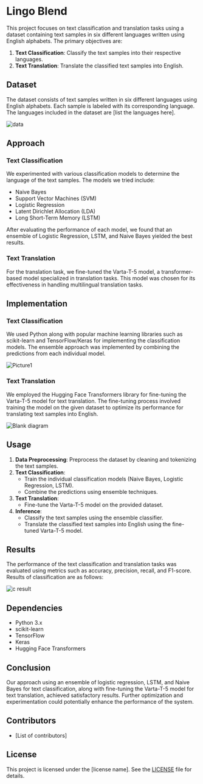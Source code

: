 # Lingo Blend

This project focuses on text classification and translation tasks using a dataset containing text samples in six different languages written using English alphabets. The primary objectives are:

1. **Text Classification**: Classify the text samples into their respective languages.
2. **Text Translation**: Translate the classified text samples into English.

## Dataset

The dataset consists of text samples written in six different languages using English alphabets. Each sample is labeled with its corresponding language. The languages included in the dataset are [list the languages here].



![data](https://github.com/Vinayakgoyal24/ICTC2.0/assets/141870146/ae2dd2f3-7726-4661-9039-8d25f00a71c2)

## Approach

### Text Classification

We experimented with various classification models to determine the language of the text samples. The models we tried include:

- Naive Bayes
- Support Vector Machines (SVM)
- Logistic Regression
- Latent Dirichlet Allocation (LDA)
- Long Short-Term Memory (LSTM)

After evaluating the performance of each model, we found that an ensemble of Logistic Regression, LSTM, and Naive Bayes yielded the best results.

### Text Translation

For the translation task, we fine-tuned the Varta-T-5 model, a transformer-based model specialized in translation tasks. This model was chosen for its effectiveness in handling multilingual translation tasks.

## Implementation

### Text Classification

We used Python along with popular machine learning libraries such as scikit-learn and TensorFlow/Keras for implementing the classification models. The ensemble approach was implemented by combining the predictions from each individual model.

![Picture1](https://github.com/Vinayakgoyal24/ICTC2.0/assets/141870146/dfd62443-19a6-433a-89c9-b3d95e924a61)

### Text Translation

We employed the Hugging Face Transformers library for fine-tuning the Varta-T-5 model for text translation. The fine-tuning process involved training the model on the given dataset to optimize its performance for translating text samples into English.


![Blank diagram](https://github.com/Vinayakgoyal24/ICTC2.0/assets/141870146/8a7383ed-d484-42db-8a34-97b669f6effe)



## Usage

1. **Data Preprocessing**: Preprocess the dataset by cleaning and tokenizing the text samples.
2. **Text Classification**:
   - Train the individual classification models (Naive Bayes, Logistic Regression, LSTM).
   - Combine the predictions using ensemble techniques.
3. **Text Translation**:
   - Fine-tune the Varta-T-5 model on the provided dataset.
4. **Inference**:
   - Classify the text samples using the ensemble classifier.
   - Translate the classified text samples into English using the fine-tuned Varta-T-5 model.

## Results

The performance of the text classification and translation tasks was evaluated using metrics such as accuracy, precision, recall, and F1-score.
Results of classification are as follows:


![c result](https://github.com/Vinayakgoyal24/ICTC2.0/assets/141870146/2abc6bf0-135b-4979-9419-5b96920eaeb3)


## Dependencies

- Python 3.x
- scikit-learn
- TensorFlow
- Keras
- Hugging Face Transformers

## Conclusion

Our approach using an ensemble of logistic regression, LSTM, and Naive Bayes for text classification, along with fine-tuning the Varta-T-5 model for text translation, achieved satisfactory results. Further optimization and experimentation could potentially enhance the performance of the system.

## Contributors

- [List of contributors]

## License

This project is licensed under the [license name]. See the [LICENSE](LICENSE) file for details.

